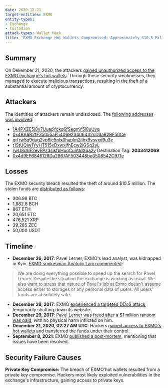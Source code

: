 ```yaml
---
date: 2020-12-21
target-entities: EXMO
entity-types:
- Exchange
- Custodian
attack-types: Wallet Hack
title: "EXMO Exchange Hot Wallets Compromised: Approximately $10.5 Million Stolen"
---
```


## Summary

On Dekember 21, 2020, the attackers [gained unauthorized access to the EXMO exchange's hot wallets](https://info.exmo.com/en/notifications/exmo-security-incident-update/). Through these security weaknesses, they managed to execute malicious transactions, resulting in the theft of a substantial amount of cryptocurrency. 

## Attackers

The identities of attackers remain undisclosed. The [following addresses was involved](https://info.exmo.com/en/notifications/exmo-security-incident-update/):

- [1A4PXZE5j8v7UuapYckq6fSegmY5i8uUyq](https://www.blockchain.com/explorer/addresses/btc/1A4PXZE5j8v7UuapYckq6fSegmY5i8uUyq)
- [0x4BA6B2fF35055aF5406923406442cD3aB29F50Ce](https://etherscan.io/address/0x4BA6B2fF35055aF5406923406442cD3aB29F50Ce)
- [qrfrw5q9gag2vp6jc5nlx0haplm2jlhx9vsvxd9u3e](https://www.blockchain.com/explorer/addresses/bch/qrfrw5q9gag2vp6jc5nlx0haplm2jlhx9vsvxd9u3e)
- [t1StUQiw1YyHT515xDxwxjfhEcw2iGSq2yL](https://zcashblockexplorer.com/address/t1StUQiw1YyHT515xDxwxjfhEcw2iGSq2yL)
- [rwU8rAiE2eyEPz3sikfbHuqCuiAtdXqa2v](https://xrpscan.com/account/rwU8rAiE2eyEPz3sikfbHuqCuiAtdXqa2v) Destination Tag: **2033412069**
- [0x4d9EF6846126Da2867AF503448be0508542C971e](https://etcblockexplorer.com/address/0x4d9EF6846126Da2867AF503448be0508542C971e)

## Losses

The EXMO security bleach resulted the theft of around $10.5 million. The stolen funds are [distributed as follows](https://www.theblock.co/post/88692/crypto-exchange-exmo-hacked):

- 306.98 BTC
- 1,882.6 BCH
- 867 ETH
- 20,651 ETC
- 476,521 XRP
- 39,285 ZEC
- 50,000 USDT

## Timeline

- **December 26, 2017**: Pavel Lerner, EXMO's lead analyst, was kidnapped in Kyiv. [EXMO spokesman Anatoliy Larin commented](https://www.bbc.com/news/business-42505261):
> We are doing everything possible to speed up the search for Pavel Lerner.
> Despite the situation the exchange is working as usual. We also want to stress that nature of Pavel's job at Exmo doesn't assume access either to storages or any personal data of users. All users' funds are absolutely safe.
- **December 28, 2017**: EXMO [experienced a targeted DDoS attack](https://www.ibtimes.co.uk/exmo-hack-uk-bitcoin-exchange-hit-ddos-attack-days-after-lead-analyst-was-kidnapped-1653141), temporarily shutting down its website.
- **December 29, 2017**: [Pavel Lerner was freed after a $1 million ransom was paid](https://www.reuters.com/article/us-ukraine-kidnapping-idUSKBN1EN1QB), with no physical harm inflicted on him. 
- **December 21, 2020, 02:27 AM UTC**: Hackers [gained access to EXMO's hot wallets](https://blog.merklescience.com/hacktrack/hack-track-exmo-hot-wallets) and transferred the funds under their control.
- **September 8, 2021**: EXMO [published a post-mortem](https://info.exmo.com/en/notifications/the-2020-exmo-security-incident-resolved/), mentioning that issues have been resolved.

## Security Failure Causes

**Private Key Compromise:** The breach of EXMO'hot wallets resulted from a private key compromise. Hackers most likely exploited vulnerabilities in the exchange's infrastructure, gaining access to private keys. 
